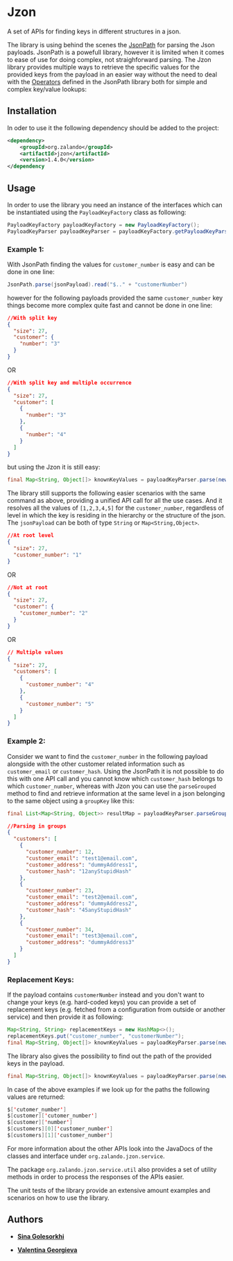 # Jzon
A set of APIs for finding keys in different structures in a json.

The library is using behind the scenes the [JsonPath](https://github.com/json-path/JsonPath/) for parsing the Json payloads.
JsonPath is a powefull library, however it is limited when it comes to ease of use for doing complex, not straighforward parsing. The Jzon library provides multiple ways to retrieve the specific values for the provided keys from the payload in an easier way without the need to deal with the [Operators](https://github.com/json-path/JsonPath/#operators) defined in the JsonPath library both for simple and complex key/value lookups: 

## Installation

In oder to use it the following dependency should be added to the project:

```xml
<dependency>
    <groupId>org.zalando</groupId>
    <artifactId>jzon</artifactId>
    <version>1.4.0</version>
</dependency
```
## Usage

In order to use the library you need an instance of the interfaces which can be instantiated using the `PayloadKeyFactory` class as following:

```java
PayloadKeyFactory payloadKeyFactory = new PayloadKeyFactory();
PayloadKeyParser payloadKeyParser = payloadKeyFactory.getPayloadKeyParser(objectMapper);
```
### Example 1: 
With JsonPath finding the values for `customer_number` is easy and can be done in one line: 

```java 
JsonPath.parse(jsonPayload).read("$.." + "customerNumber")
```
however for the following payloads provided the same `customer_number` key things become more complex quite fast and cannot be done in one line: 

```json
//With split key
{
  "size": 27,
  "customer": {
    "number": "3"
  }
}
```
OR 

```json
//With split key and multiple occurrence 
{
  "size": 27,
  "customer": [
    {
      "number": "3"
    },
    {
      "number": "4"
    }
  ]
}
```
but using the Jzon it is still easy: 

```java
final Map<String, Object[]> knownKeyValues = payloadKeyParser.parse(newHashSet("customer_number"), Collections.emptyMap(), jsonPayload, AS_VALUE_LIST);
```
The library still supports the following easier scenarios with the same command as above, providing a unified API call for all the use cases. And it resolves all the values of `[1,2,3,4,5]` for the `customer_number`, regardless of level in which the key is residing in the hierarchy or the structure of the json. The `jsonPayload` can be both of type `String` or `Map<String,Object>`.

```json
//At root level
{
  "size": 27,
  "customer_number": "1"
}
```
OR

```json
//Not at root
{
  "size": 27,
  "customer": {
    "customer_number": "2"
  }
}
```
OR

```json
// Multiple values
{
  "size": 27,
  "customers": [
    {
      "customer_number": "4"
    },
    {
      "customer_number": "5"
    }
  ]
}
```

### Example 2: 
Consider we want to find the `customer_number` in the following payload alongside with the other customer related information such as `customer_email` or `customer_hash`. Using the JsonPath it is not possible to do this with one API call and you cannot know which `customer_hash` belongs to which `customer_number`, whereas with Jzon you can use the `parseGrouped` method to find and retrieve information at the same level in a json belonging to the same object using a `groupKey` like this: 

```java
final List<Map<String, Object>> resultMap = payloadKeyParser.parseGrouped("customer_number", newHashSet("customer_address", "customer_hash"), emptySet(), jsonPayload);
```

```json
//Parsing in groups
{
  "customers": [
    {
      "customer_number": 12,
      "customer_email": "test1@email.com",
      "customer_address": "dummyAddress1",
      "customer_hash": "12anyStupidHash"
    },
    {
      "customer_number": 23,
      "customer_email": "test2@email.com",
      "customer_address": "dummyAddress2",
      "customer_hash": "45anyStupidHash"
    },
    {
      "customer_number": 34,
      "customer_email": "test3@email.com",
      "customer_address": "dummyAddress3"
    }
  ]
}
```

### Replacement Keys: 

If the payload contains `customerNumber` instead and you don't want to change your keys (e.g. hard-coded keys) you can provide a set of replacement keys (e.g. fetched from a configuration from outside or another service)
and then provide it as following: 

```java  
Map<String, String> replacementKeys = new HashMap<>();
replacementKeys.put("customer_number", "customerNumber");
final Map<String, Object[]> knownKeyValues = payloadKeyParser.parse(newHashSet("customer_number"), replacementKeys, payload, AS_VALUE_LIST);
```
   
The library also gives the possibility to find out the path of the provided keys in the payload.

```java
final Map<String, Object[]> knownKeyValues = payloadKeyParser.parse(newHashSet("customer_number"), Collections.emptyMap(), payload, AS_PATH_LIST);
```
In case of the above examples if we look up for the paths the following values are returned:

```java
$['cutomer_number']
$[customer]['cutomer_number']
$[customer]['number']
$[customers][0]['customer_number']
$[customers][1]['customer_number']
```
    
For more information about the other APIs look into the JavaDocs of the classes and interface under `org.zalando.jzon.service`.

The package `org.zalando.jzon.service.util` also provides a set of utility methods in order to process the responses of the APIs easier. 

The unit tests of the library provide an extensive amount examples and scenarios on how to use the library.

## Authors

- **[Sina Golesorkhi](https://github.com/sina-golesorkhi)**

  
- **[Valentina Georgieva](https://github.com/vkoteva)**


